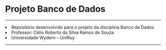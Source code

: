 # Projeto Banco de Dados
<hr>
<li>
    Repositório desenvolvido para o projeto da disciplina Banco de Dados 
</li>
<li>
    Professor:  Célio Roberto da Silva Ramos de Souza
</li>

<li>
    Universidade Wydern – UniRuy
</li>
<hr>

